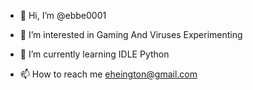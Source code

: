 - 👋 Hi, I’m @ebbe0001
- 👀 I’m interested in Gaming And Viruses Experimenting
- 🌱 I’m currently learning IDLE Python

- 📫 How to reach me eheington@gmail.com

<!---
ebbe0001/ebbe0001 is a ✨ special ✨ PERSON
